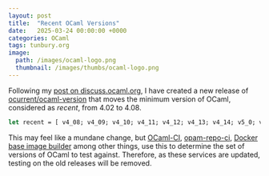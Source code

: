 ```yaml
---
layout: post
title:  "Recent OCaml Versions"
date:   2025-03-24 00:00:00 +0000
categories: OCaml
tags: tunbury.org
image:
  path: /images/ocaml-logo.png
  thumbnail: /images/thumbs/ocaml-logo.png
---
```


Following my [post on discuss.ocaml.org](https://discuss.ocaml.org/t/docker-base-images-and-ocaml-ci-support-for-ocaml-4-08/16229), I have created a new release of [ocurrent/ocaml-version](https://github.com/ocurrent/ocaml-version) that moves the minimum version of OCaml, considered as _recent_, from 4.02 to 4.08.

```ocaml
let recent = [ v4_08; v4_09; v4_10; v4_11; v4_12; v4_13; v4_14; v5_0; v5_1; v5_2; v5_3 ]
```

This may feel like a mundane change, but [OCaml-CI](https://github.com/ocurrent/ocaml-ci), [opam-repo-ci](https://github.com/ocurrent/opam-repo-ci), [Docker base image builder](https://github.com/ocurrent/docker-base-images) among other things, use this to determine the set of versions of OCaml to test against. Therefore, as these services are updated, testing on the old releases will be removed.
